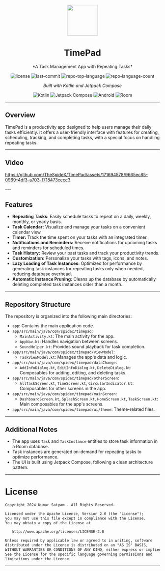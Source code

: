 
<p align="center">


  <img src="https://github.com/TheSpideX/TimePad/assets/171694578/23f0d4e4-93de-49aa-9d7e-b8d86a03ce84" width="100" />
</p>
<p align="center">
    <h1 align="center">TimePad</h1>
</p>
<p align="center">
    *A Task Management App with Repeating Tasks*
</p>
<p align="center">
    <img src="https://img.shields.io/github/license/TheSpideX/TimePad?style=flat&color=0080ff" alt="license">
    <img src="https://img.shields.io/github/last-commit/TheSpideX/TimePad?style=flat&logo=git&logoColor=white&color=0080ff" alt="last-commit">
    <img src="https://img.shields.io/github/languages/top/TheSpideX/TimePad?style=flat&color=0080ff" alt="repo-top-language">
    <img src="https://img.shields.io/github/languages/count/TheSpideX/TimePad?style=flat&color=0080ff" alt="repo-language-count">
</p>

<p align="center">
    <em>Built with Kotlin and Jetpack Compose</em>
</p>
<p align="center">
    <img src="https://img.shields.io/badge/Kotlin-7F52FF.svg?style=flat&logo=Kotlin&logoColor=white" alt="Kotlin">
    <img src="https://img.shields.io/badge/Jetpack_Compose-4285F4.svg?style=flat&logo=Jetpack%20Compose&logoColor=white" alt="Jetpack Compose">
    <img src="https://img.shields.io/badge/Android-3DDC84.svg?style=flat&logo=Android&logoColor=white" alt="Android">
    <img src="https://img.shields.io/badge/Room-000000.svg?style=flat&logoColor=white" alt="Room">
</p>

---

## Overview

TimePad is a productivity app designed to help users manage their daily tasks efficiently. It offers a user-friendly interface with features for creating, scheduling, tracking, and completing tasks, with a special focus on handling repeating tasks. 

---

## Video

<p align="center">

https://github.com/TheSpideX/TimePad/assets/171694578/9665ec85-0969-4df3-a703-f718473cecc3

</p>
---





## Features

- **Repeating Tasks:**  Easily schedule tasks to repeat on a daily, weekly, monthly, or yearly basis.
- **Task Calendar:**  Visualize and manage your tasks on a convenient calendar view.
- **Timer:** Track the time spent on your tasks with an integrated timer.
- **Notifications and Reminders:** Receive notifications for upcoming tasks and reminders for scheduled times.
- **Task History:**  Review your past tasks and track your productivity trends.
- **Customization:**  Personalize your tasks with tags, icons, and notes.
- **Lazy Loading of Task Instances:**  Optimized for performance by generating task instances for repeating tasks only when needed, reducing database overhead.
- **Automatic Instance Pruning:**  Cleans up the database by automatically deleting completed task instances older than a month.

---

## Repository Structure

The repository is organized into the following main directories:

- `app`: Contains the main application code.
- `app/src/main/java/com/spidex/timepad`:
    - `MainActivity.kt`: The main activity for the app.
    - `AppNav.kt`: Handles navigation between screens.
    - `SoundHelper.kt`: Provides sound playback for task completion.
- `app/src/main/java/com/spidex/timepad/viewModel`:
    - `TaskViewModel.kt`:  Manages the app's data and logic.
- `app/src/main/java/com/spidex/timepad/dataChange`:
    - `AddInfoDialog.kt`, `EditInfoDialog.kt`, `DeleteDialog.kt`: Composables for adding, editing, and deleting tasks.
- `app/src/main/java/com/spidex/timepad/otherScreen`:
    - `AllTaskScreen.kt`, `TimeScreen.kt`, `CircularIndicator.kt`: Composables for other screens in the app.
- `app/src/main/java/com/spidex/timepad/mainScreen`:
    - `DashboardScreen.kt`, `SplashScreen.kt`, `HomeScreen.kt`, `TaskScreen.kt`: Main composables for the app's screens.
- `app/src/main/java/com/spidex/timepad/ui/theme`: Theme-related files.

---
## Additional Notes

- The app uses `Task` and `TaskInstance` entities to store task information in a Room database.
- Task instances are generated on-demand for repeating tasks to optimize performance.
- The UI is built using Jetpack Compose, following a clean architecture pattern.

---
# License
```xml
Copyright 2024 Kumar Satyam . All Rights Reserved.

Licensed under the Apache License, Version 2.0 (the "License");
you may not use this file except in compliance with the License.
You may obtain a copy of the License at

   http://www.apache.org/licenses/LICENSE-2.0

Unless required by applicable law or agreed to in writing, software
distributed under the License is distributed on an "AS IS" BASIS,
WITHOUT WARRANTIES OR CONDITIONS OF ANY KIND, either express or implied.
See the License for the specific language governing permissions and
limitations under the License.
```
---
